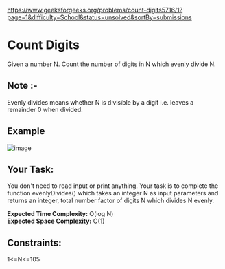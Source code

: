 https://www.geeksforgeeks.org/problems/count-digits5716/1?page=1&difficulty=School&status=unsolved&sortBy=submissions

<h1>Count Digits</h1>

Given a number N. Count the number of digits in N which evenly divide N.

## Note :- 
Evenly divides means whether N is divisible by a digit i.e. leaves a remainder 0 when divided. 

## Example
![image](https://github.com/shanvii/DSA-Problems-GeeksforGeeks/assets/81086303/c5d0a880-b650-45b8-8485-23ae13ae8afe)

## Your Task:
You don't need to read input or print anything. Your task is to complete the function evenlyDivides() which takes an integer N as input parameters and returns an integer, total number factor of digits N which divides N evenly.


**Expected Time Complexity:** O(log N) <br/>
**Expected Space Complexity:** O(1)
 

## Constraints:
1<=N<=105
